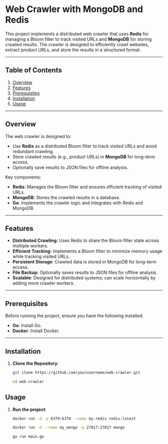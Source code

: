 # Web Crawler with MongoDB and Redis

This project implements a distributed web crawler that uses **Redis** for managing a Bloom filter to track visited URLs and **MongoDB** for storing crawled results. The crawler is designed to efficiently crawl websites, extract product URLs, and store the results in a structured format.

---

## Table of Contents

1. [Overview](#overview)
2. [Features](#features)
3. [Prerequisites](#prerequisites)
4. [Installation](#installation)
5. [Usage](#usage)

---

## Overview

The web crawler is designed to:
- Use **Redis** as a distributed Bloom filter to track visited URLs and avoid redundant crawling.
- Store crawled results (e.g., product URLs) in **MongoDB** for long-term access.
- Optionally save results to JSON files for offline analysis.

Key components:
- **Redis**: Manages the Bloom filter and ensures efficient tracking of visited URLs.
- **MongoDB**: Stores the crawled results in a database.
- **Go**: Implements the crawler logic and integrates with Redis and MongoDB.

---

## Features

- **Distributed Crawling**: Uses Redis to share the Bloom filter state across multiple workers.
- **Efficient Tracking**: Implements a Bloom filter to minimize memory usage while tracking visited URLs.
- **Persistent Storage**: Crawled data is stored in MongoDB for long-term access.
- **File Backup**: Optionally saves results to JSON files for offline analysis.
- **Scalable**: Designed for distributed systems; can scale horizontally by adding more crawler workers.

---

## Prerequisites

Before running the project, ensure you have the following installed:

- **Go**: Install Go.
- **Docker**: Install Docker.

---

## Installation

1. **Clone the Repository**:
   ```bash
   git clone https://github.com/yourusername/web-crawler.git

   cd web-crawler

## Usage

1. **Run the project**:
    ```bash
    docker run -d -p 6379:6379 --name my-redis redis:latest

    docker run -d --name my_mongo -p 27017:27017 mongo

    go run main.go